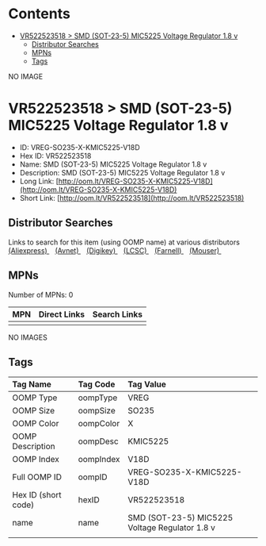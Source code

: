 



Contents
========

* [VR522523518 > SMD (SOT-23-5) MIC5225 Voltage Regulator 1.8 v](#vr522523518--smd-sot-23-5-mic5225-voltage-regulator-18-v)
	* [Distributor Searches](#distributor-searches)
	* [MPNs](#mpns)
	* [Tags](#tags)
  
NO IMAGE  
# VR522523518 > SMD (SOT-23-5) MIC5225 Voltage Regulator 1.8 v

- ID: VREG-SO235-X-KMIC5225-V18D
- Hex ID: VR522523518
- Name: SMD (SOT-23-5) MIC5225 Voltage Regulator 1.8 v
- Description: SMD (SOT-23-5) MIC5225 Voltage Regulator 1.8 v
- Long Link: [http://oom.lt/VREG-SO235-X-KMIC5225-V18D](http://oom.lt/VREG-SO235-X-KMIC5225-V18D)
- Short Link: [http://oom.lt/VR522523518](http://oom.lt/VR522523518)

## Distributor Searches
  
Links to search for this item (using OOMP name) at various distributors  
[(Aliexpress) ](https://www.aliexpress.com/wholesale?SearchText=1117SMD+SOT-23-5+MIC5225+Voltage+Regulator+1.8+v)&nbsp;&nbsp;&nbsp;[(Avnet) ](https://www.avnet.com/shop/us/search/SMD+SOT-23-5+MIC5225+Voltage+Regulator+1.8+v)&nbsp;&nbsp;&nbsp;[(Digikey) ](https://www.digikey.co.uk/en/products/result?s=SMD+SOT-23-5+MIC5225+Voltage+Regulator+1.8+v)&nbsp;&nbsp;&nbsp;[(LCSC) ](https://www.lcsc.com/search?q=SMD+SOT-23-5+MIC5225+Voltage+Regulator+1.8+v)&nbsp;&nbsp;&nbsp;[(Farnell) ](https://uk.farnell.com/search?st=SMD+SOT-23-5+MIC5225+Voltage+Regulator+1.8+v)&nbsp;&nbsp;&nbsp;[(Mouser) ](https://www.mouser.com/c/?q=SMD+SOT-23-5+MIC5225+Voltage+Regulator+1.8+v)&nbsp;&nbsp;&nbsp;
## MPNs
  
Number of MPNs: 0  

|MPN|Direct Links|Search Links|
| :--- | :--- | :--- |
||||
  
NO IMAGES  
## Tags
  

|Tag Name|Tag Code|Tag Value|
| :--- | :--- | :--- |
|OOMP Type|oompType|VREG|
|OOMP Size|oompSize|SO235|
|OOMP Color|oompColor|X|
|OOMP Description|oompDesc|KMIC5225|
|OOMP Index|oompIndex|V18D|
|Full OOMP ID|oompID|VREG-SO235-X-KMIC5225-V18D|
|Hex ID (short code)|hexID|VR522523518|
|name|name|SMD (SOT-23-5) MIC5225 Voltage Regulator 1.8 v|
||||
